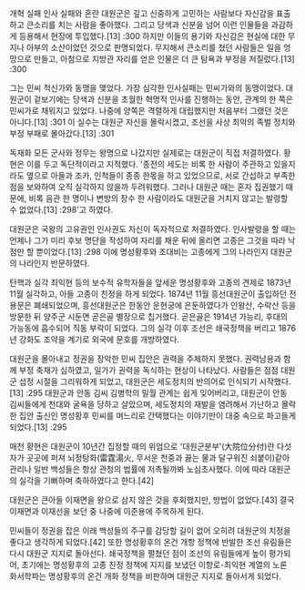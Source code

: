 개혁 실패
인사 실패와 혼란
대원군은 깊고 신중하게 고민하는 사람보다 자신감을 표출하고 큰소리를 치는 사람을 좋아했다. 그리고 당색과 신분을 넘어 이런 인물들을 과감하게 등용해서 현장에 투입했다.[13] :300 하지만 이들의 용기와 자신감은 현실에 대한 무지나 아부의 소산이었던 것으로 판명되었다. 무지해서 큰소리를 쳤던 사람들은 일을 엉망으로 만들고, 아첨으로 지방관 자리를 얻은 인물은 더 큰 탐욕과 부정을 저질렀다.[13] :300

그는 민씨 척신가와 동맹을 맺었다. 가장 심각한 인사실패는 민씨가와의 동맹이었다. 대원군이 겉보기에는 당색과 신분을 초월한 혁명적 인사를 진행하는 동안, 관계의 한 쪽은 민씨가로 채워지고 있었다. 나중에 양쪽은 격렬하게 대립했지만 처음부터 그랬던 것은 아니다.[13] :301 이 실수는 대원군 자신을 몰락시켰고, 조선을 사상 최악의 족벌 정치와 부정 부패로 몰아갔다.[13] :301

독재화
모든 군사와 정무는 왕명으로 나갔지만 실제로는 대원군이 직접 처결하였다. 황현은 이를 두고 독단적이라고 지적했다. '종전의 세도는 비록 한 사람이 주관하고 있을지라도 옆으로 아들과 조카, 인척들이 종종 한몫을 하고 있었으므로, 서로 간섭하고 부족한 점을 보와하여 오직 실각하지 않을까 두려워했다. 그러나 대원군 때는 혼자 집권했기 때문에, 비록 음관 한 명이나 변방의 장수 한 사람이라도 대원군을 거치지 않고는 발령할 수 없었다.[13] :298'고 하였다.

대원군은 국왕의 고유권인 인사권도 자신이 독자적으로 처결하였다. 인사발령을 할 때는 언제나 그가 미리 후보 명단을 작성하여 자리를 채운 뒤에 올리면 고종은 그것을 따라 낙점만 할 뿐이었다.[13] :298 이에 명성황후와 조대비는 고종에게 그의 나라인지 대원군의 나라인지 반문하였다.

탄핵과 실각
최익현 등의 보수적 유학자들을 앞세운 명성황후와 고종의 견제로 1873년 11월 실각하고, 아들 고종이 친정을 하게 되었다. 1874년 11월 흥선대원군이 출입하던 전용문은 폐쇄되었으며, 흥선대원군은 한동안 운현궁에 은둔하였다가 인왕산, 수락산 등을 방문한 뒤 양주군 시둔면 곧은골 별장으로 칩거했다. 곧은골은 1914년 가능리, 후대의 가능동에 흡수되어 직동 부락이 되었다. 그의 실각 이후 조선은 쇄국정책을 버리고 1876년 강화도 조약을 계기로 외국에 문호를 개방하였다.

대원군을 몰아내고 정권을 장악한 민씨 집안은 권력을 주체하지 못했다. 권력남용과 함께 부정 축재가 심하였고, 일가가 권력을 독식하는 현상이 나타났다. 사람들은 점점 대원군 섭정 시절을 그리워하게 되었고, 대원군은 세도정치의 반의어로 인식되기 시작했다.[13] :295 대원군과 안동 김씨 김병학의 밀월 관계는 쉽게 잊어버리고, 대원군이 안동 김씨들에게 천대와 굴욕을 당하고 살았으며, 세도정치의 재발을 염려해서 가난하고 몰락한 집안 출신인 명성황후 민씨를 며느리로 간택했다는 이야기만이 대중 속으로 파고들게 되었다.[13] :295

매천 황현은 대원군이 10년간 집정할 때의 위엄으로 '대원군분부'(大院位分付)란 다섯 자가 곳곳에 퍼져 뇌정탕화(雷霆湯火, 무서운 천중과 끓는 물과 달구워진 쇠붙이)같아 관리나 일반 백성들은 항상 관청의 법률에 저촉될까봐 노심초사했다. 이에 따라 대원군의 실각을 기뻐하며 축하하였다고 한다.[42]

대원군은 큰아들 이재면을 왕으로 삼지 않은 것을 후회했지만, 방법이 없었다.[43] 결국 이재면과 이재선을 보던 중 나중에 이준용에 주목하게 된다.

민씨들이 정권을 잡은 이래 백성들의 주구를 감당할 길이 없어 오히려 대원군의 치정을 좋다고 생각하게 되었다.[42] 또한 명성황후의 온건 개항 정책에 반발한 조선 유림들은 다시 대원군 지지로 돌아선다. 쇄국정책을 펼쳤던 점이 조선의 유림들에게 높이 평가되어, 초기에는 명성황후의 고종 친정 정책에 지지를 보냈던 이항로-최익현 계열의 노론 화서학파는 명성황후의 온건 개화 정책을 비판하며 대원군 지지로 돌아서게 되었다.